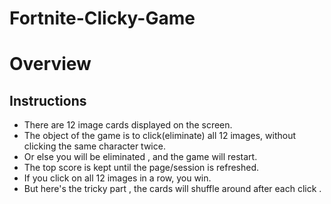 # Fortnite-Clicky-Game

# Overview



## Instructions 
* There are 12 image cards displayed on the screen.
* The object of the game is to click(eliminate) all 12 images, without clicking the same character twice. 
* Or else you will be eliminated , and  the game will restart.
* The top score is kept until the page/session is refreshed.
* If you click on all 12 images in a row, you win.
* But here's the tricky part , the cards will shuffle around after each click .


